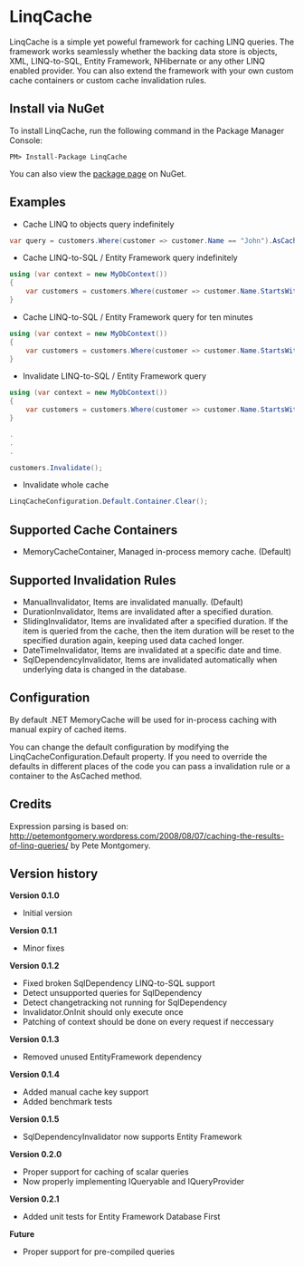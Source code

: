 LinqCache
=========
LinqCache is a simple yet poweful framework for caching LINQ queries. 
The framework works seamlessly whether the backing data store is objects, XML, LINQ-to-SQL, Entity Framework, NHibernate or any other LINQ enabled provider. 
You can also extend the framework with your own custom cache containers or custom cache invalidation rules.

Install via NuGet
-----------------
To install LinqCache, run the following command in the Package Manager Console:
```
PM> Install-Package LinqCache
```

You can also view the [package page](http://www.nuget.org/packages/LinqCache/) on NuGet.

Examples
--------
+ Cache LINQ to objects query indefinitely
```C#
var query = customers.Where(customer => customer.Name == "John").AsCached();
```

+ Cache LINQ-to-SQL / Entity Framework query indefinitely
```C#
using (var context = new MyDbContext())
{
	var customers = customers.Where(customer => customer.Name.StartsWith("A").AsCached());
}
```

+ Cache LINQ-to-SQL / Entity Framework query for ten minutes
```C#
using (var context = new MyDbContext())
{
	var customers = customers.Where(customer => customer.Name.StartsWith("A")).AsCached(new DurationInvalidator(TimeSpan.FromMinutes(10));
}
```
+ Invalidate LINQ-to-SQL / Entity Framework query
```C#
using (var context = new MyDbContext())
{
	var customers = customers.Where(customer => customer.Name.StartsWith("A").AsCached());
}

.
.
.

customers.Invalidate();
```
+ Invalidate whole cache
```C#
LinqCacheConfiguration.Default.Container.Clear();
```

Supported Cache Containers
--------------------------
+ MemoryCacheContainer, Managed in-process memory cache. (Default)

Supported Invalidation Rules
----------------------------
+ ManualInvalidator, Items are invalidated manually. (Default)
+ DurationInvalidator, Items are invalidated after a specified duration.
+ SlidingInvalidator, Items are invalidated after a specified duration. If the item is queried from the cache, then the item duration will be reset to the specified duration again, keeping used data cached longer.
+ DateTimeInvalidator, Items are invalidated at a specific date and time.
+ SqlDependencyInvalidator, Items are invalidated automatically when underlying data is changed in the database.

Configuration
-------------
By default .NET MemoryCache will be used for in-process caching with manual expiry of cached items.

You can change the default configuration by modifying the LinqCacheConfiguration.Default property. If you need to override the defaults in different places of the code you can pass a invalidation rule or a container to the AsCached method.

Credits
-------
Expression parsing is based on: http://petemontgomery.wordpress.com/2008/08/07/caching-the-results-of-linq-queries/ by Pete Montgomery.


Version history
---------------
**Version 0.1.0**
+ Initial version

**Version 0.1.1**
+ Minor fixes

**Version 0.1.2**
+ Fixed broken SqlDependency LINQ-to-SQL support
+ Detect unsupported queries for SqlDependency
+ Detect changetracking not running for SqlDependency
+ Invalidator.OnInit should only execute once
+ Patching of context should be done on every request if neccessary

**Version 0.1.3**
+ Removed unused EntityFramework dependency

**Version 0.1.4**
+ Added manual cache key support
+ Added benchmark tests

**Version 0.1.5**
+ SqlDependencyInvalidator now supports Entity Framework

**Version 0.2.0**
+ Proper support for caching of scalar queries
+ Now properly implementing IQueryable<T> and IQueryProvider

**Version 0.2.1**
+ Added unit tests for Entity Framework Database First

**Future**
+ Proper support for pre-compiled queries